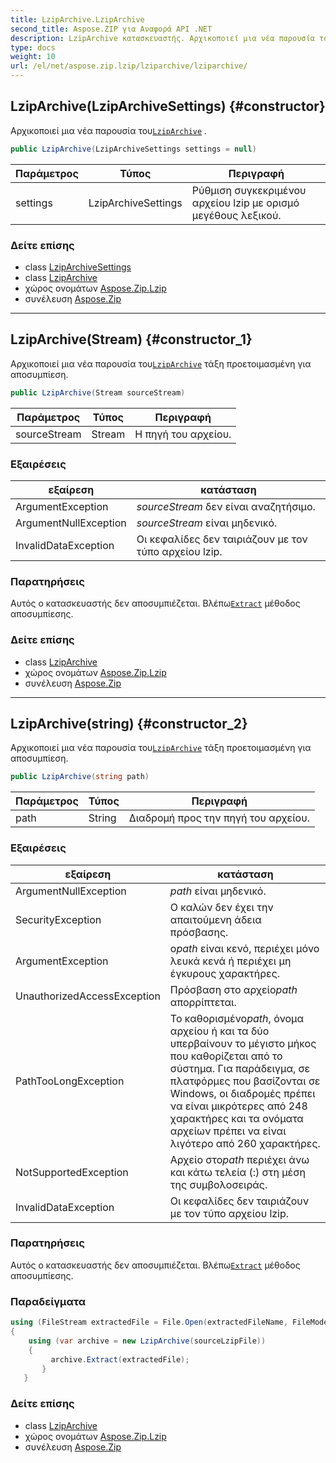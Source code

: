 ```yaml
---
title: LzipArchive.LzipArchive
second_title: Aspose.ZIP για Αναφορά API .NET
description: LzipArchive κατασκευαστής. Αρχικοποιεί μια νέα παρουσία τουLzipArchive .
type: docs
weight: 10
url: /el/net/aspose.zip.lzip/lziparchive/lziparchive/
---
```

## LzipArchive(LzipArchiveSettings) {#constructor}

Αρχικοποιεί μια νέα παρουσία του[`LzipArchive`](../) .

```csharp
public LzipArchive(LzipArchiveSettings settings = null)
```

| Παράμετρος | Τύπος | Περιγραφή |
| --- | --- | --- |
| settings | LzipArchiveSettings | Ρύθμιση συγκεκριμένου αρχείου lzip με ορισμό μεγέθους λεξικού. |

### Δείτε επίσης

* class [LzipArchiveSettings](../../lziparchivesettings/)
* class [LzipArchive](../)
* χώρος ονομάτων [Aspose.Zip.Lzip](../../lziparchive/)
* συνέλευση [Aspose.Zip](../../../)

---

## LzipArchive(Stream) {#constructor_1}

Αρχικοποιεί μια νέα παρουσία του[`LzipArchive`](../) τάξη προετοιμασμένη για αποσυμπίεση.

```csharp
public LzipArchive(Stream sourceStream)
```

| Παράμετρος | Τύπος | Περιγραφή |
| --- | --- | --- |
| sourceStream | Stream | Η πηγή του αρχείου. |

### Εξαιρέσεις

| εξαίρεση | κατάσταση |
| --- | --- |
| ArgumentException | *sourceStream* δεν είναι αναζητήσιμο. |
| ArgumentNullException | *sourceStream* είναι μηδενικό. |
| InvalidDataException | Οι κεφαλίδες δεν ταιριάζουν με τον τύπο αρχείου lzip. |

### Παρατηρήσεις

Αυτός ο κατασκευαστής δεν αποσυμπιέζεται. Βλέπω[`Extract`](../extract/) μέθοδος αποσυμπίεσης.

### Δείτε επίσης

* class [LzipArchive](../)
* χώρος ονομάτων [Aspose.Zip.Lzip](../../lziparchive/)
* συνέλευση [Aspose.Zip](../../../)

---

## LzipArchive(string) {#constructor_2}

Αρχικοποιεί μια νέα παρουσία του[`LzipArchive`](../) τάξη προετοιμασμένη για αποσυμπίεση.

```csharp
public LzipArchive(string path)
```

| Παράμετρος | Τύπος | Περιγραφή |
| --- | --- | --- |
| path | String | Διαδρομή προς την πηγή του αρχείου. |

### Εξαιρέσεις

| εξαίρεση | κατάσταση |
| --- | --- |
| ArgumentNullException | *path* είναι μηδενικό. |
| SecurityException | Ο καλών δεν έχει την απαιτούμενη άδεια πρόσβασης. |
| ArgumentException | ο*path* είναι κενό, περιέχει μόνο λευκά κενά ή περιέχει μη έγκυρους χαρακτήρες. |
| UnauthorizedAccessException | Πρόσβαση στο αρχείο*path* απορρίπτεται. |
| PathTooLongException | Το καθορισμένο*path*, όνομα αρχείου ή και τα δύο υπερβαίνουν το μέγιστο μήκος που καθορίζεται από το σύστημα. Για παράδειγμα, σε πλατφόρμες που βασίζονται σε Windows, οι διαδρομές πρέπει να είναι μικρότερες από 248 χαρακτήρες και τα ονόματα αρχείων πρέπει να είναι λιγότερο από 260 χαρακτήρες. |
| NotSupportedException | Αρχείο στο*path* περιέχει άνω και κάτω τελεία (:) στη μέση της συμβολοσειράς. |
| InvalidDataException | Οι κεφαλίδες δεν ταιριάζουν με τον τύπο αρχείου lzip. |

### Παρατηρήσεις

Αυτός ο κατασκευαστής δεν αποσυμπιέζεται. Βλέπω[`Extract`](../extract/) μέθοδος αποσυμπίεσης.

### Παραδείγματα

```csharp
using (FileStream extractedFile = File.Open(extractedFileName, FileMode.Create))
{
    using (var archive = new LzipArchive(sourceLzipFile))
    {
         archive.Extract(extractedFile);
       }
   }
```

### Δείτε επίσης

* class [LzipArchive](../)
* χώρος ονομάτων [Aspose.Zip.Lzip](../../lziparchive/)
* συνέλευση [Aspose.Zip](../../../)


